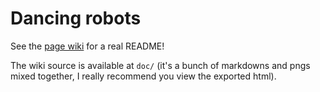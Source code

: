 # Dancing robots
See the [page wiki](https://kam.mff.cuni.cz/~auburn/eralk/) for a real README!

The wiki source is available at `doc/` (it's a bunch of markdowns and pngs mixed together, I really recommend you view the exported html).
